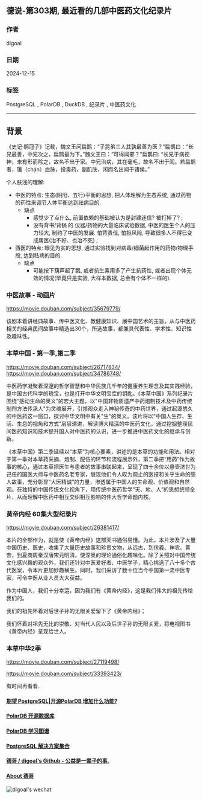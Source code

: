 ## 德说-第303期, 最近看的几部中医药文化纪录片  
                                                                                        
### 作者                                                            
digoal                                                            
                                                                   
### 日期                                                                 
2024-12-15                                                           
                                                                
### 标签                                                              
PostgreSQL , PolarDB , DuckDB , 纪录片 , 中医药文化     
                                                                                       
----                                                                
                                                                              
## 背景    
《史记·鹖冠子》记载，魏文王问扁鹊：“子昆弟三人其孰最善为医？”扁鹊曰：“长兄最善，中兄次之，扁鹊最为下。”魏文王曰：“可得闻邪？”扁鹊曰: “长兄于病视神，未有形而除之，故名不出于家。中兄治病，其在毫毛，故名不出于闾。若扁鹊者，镵（chán）血脉，投毒药，副肌肤，闲而名出闻于诸侯。”  
  
个人肤浅的理解:    
- 中医的特点: 生态(阴阳、五行)平衡的思想, 把人体理解为生态系统, 通过药物的药性来调节人体平衡达到祛病目的.    
    - 缺点  
        - 感觉少了点什么, 前置依赖的基础被认为是封建迷信? 被打掉了?  ;    
        - 没有背书/背锅 的 仪器/药物的大量临床试验数据, 中医的医生个人的压力较大, 制约了中医的发展.   怕背责任, 怕担风险, 导致很多人不得已变成庸医(治不好、也治不死) ;     
- 西医的特点: 眼见为实的思想, 通过实验找到对病毒/细菌起作用的药物/物理手段, 达到祛病的目的.    
    - 缺点  
        - 可能按下葫芦起了瓢, 或者抗生素用多了产生抗药性, 或者出现个体无效的情况(毕竟只是实验, 大样本数据, 总会有个体不一样的).    
  
  
### 中医故事 - 动画片  
https://movie.douban.com/subject/35679779/  
  
该剧本着讲经典故事、传中医文化、教健康知识、展中国艺术的主旨，从与中医药相关的经典民间故事中精选出30个，所选故事，都兼具代表性、学术性、知识性及趣味性。  
  
### 本草中国 - 第一季,第二季  
https://movie.douban.com/subject/26717834/  
https://movie.douban.com/subject/34786748/  
  
中医药学凝聚着深邃的哲学智慧和中华民族几千年的健康养生理念及其实践经验，是中国古代科学的瑰宝，也是打开中华文明宝库的钥匙。《本草中国》系列纪录片围绕“感动生命的奥义”的宏大主题，以"中国非物质遗产中药炮制技术及中药传统制剂方法传承人"为灵魂展开，引领观众走入神秘传奇的中药世界，通过起源悠久的中医药这一窗口，探讨中华文明中有关"生"的奥义。该片将以“中国人生存、生活、生息的视角和方式”层层递进，解读博大精深的中医药文化，通过挖掘整理民间医药知识和技术提升国人对中医药的认识，进一步推进中医药文化的继承与创新。  
  
《本草中国》第二季延续以“本草”为核心要素，讲述的是本草的功能和用法。相对于第一季对本草药采摘、炮制、配伍的环节和流程展示外，第二季把“用药”作为故事的核心，通过本草把医生与患者的故事串联起来，呈现了四十余位以悬壶济世为己任的国医大师与中医药名老专家，展现他们令人叹为观止的医技和关乎生命的感人故事，充分彰显“大医精诚”的力量，渗透属于中国人的生命观、价值观和自然观。在独特的中国传统文化视角下，用传统中医药哲学“天、地、人”的思想统领全片，从而理解中医药中相互交织相互影响的伟大哲学命题内核。  
  
### 黄帝内经 60集大型纪录片  
https://movie.douban.com/subject/26381417/  
  
本片的全部作为，就是使《黄帝内经》这部天书通俗易懂。为此，本片涉及了大量中国历史、医史，收集了大量历史故事和珍贵文物，从远古，到伏羲、神农、黄帝，到夏商周秦汉唐宋元明清，使深奥的理论通俗化趣味化。除了关照对中国传统文化感兴趣的观众外，我们还针对中医爱好者、中医学子，精心挑选了八十多个古代医案，令本片更加妙趣横生。同时，我们采访了数十位当今中国第一流中医专家，可令中医从业人员大大获益。  
  
作为中国人，我们十分幸运，因为我们有《黄帝内经》，这是我们伟大的祖先传给我们的。  
  
我们的祖先怀着对后世子孙的无限关爱留下了《黄帝内经》；  
  
我们怀着对祖先无比的崇敬、对当代人民以及后世子孙的无限关爱，将电视图书《黄帝内经》呈现给世人。  
  
### 本草中华2季  
https://movie.douban.com/subject/27119498/  
  
https://movie.douban.com/subject/33393423/  
  
有时间再看看.  
  
  
#### [期望 PostgreSQL|开源PolarDB 增加什么功能?](https://github.com/digoal/blog/issues/76 "269ac3d1c492e938c0191101c7238216")
  
  
#### [PolarDB 开源数据库](https://openpolardb.com/home "57258f76c37864c6e6d23383d05714ea")
  
  
#### [PolarDB 学习图谱](https://www.aliyun.com/database/openpolardb/activity "8642f60e04ed0c814bf9cb9677976bd4")
  
  
#### [PostgreSQL 解决方案集合](../201706/20170601_02.md "40cff096e9ed7122c512b35d8561d9c8")
  
  
#### [德哥 / digoal's Github - 公益是一辈子的事.](https://github.com/digoal/blog/blob/master/README.md "22709685feb7cab07d30f30387f0a9ae")
  
  
#### [About 德哥](https://github.com/digoal/blog/blob/master/me/readme.md "a37735981e7704886ffd590565582dd0")
  
  
![digoal's wechat](../pic/digoal_weixin.jpg "f7ad92eeba24523fd47a6e1a0e691b59")
  

